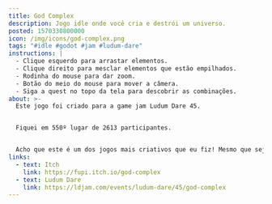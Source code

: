 ```yaml
---
title: God Complex
description: Jogo idle onde você cria e destrói um universo.
posted: 1570330800000
icon: /img/icons/god-complex.png
tags: "#idle #godot #jam #ludum-dare"
instructions: |
  - Clique esquerdo para arrastar elementos.
  - Clique direito para mesclar elementos que estão empilhados.
  - Rodinha do mouse para dar zoom.
  - Botão do meio do mouse para mover a câmera.
  - Siga a quest no topo da tela para descobrir as combinações.
about: >-
  Este jogo foi criado para a game jam Ludum Dare 45.


  Fiquei em 550º lugar de 2613 participantes.


  Acho que este é um dos jogos mais criativos que eu fiz! Mesmo que seja lento e desbalanceado, é relaxante e único, e se encaixou com o tema da jam super bem. Mas se prepare para esperar, como um jogo idle você vai ficar um tempinho aguardando o item que você precisa aparecer. Enquanto isso, crie mais planetas de terra para obter mais pontos de adoração!
links:
  - text: Itch
    link: https://fupi.itch.io/god-complex
  - text: Ludum Dare
    link: https://ldjam.com/events/ludum-dare/45/god-complex
---
```


<itch url="https://itch.io/embed-upload/2211001?color=130028"></itch>
